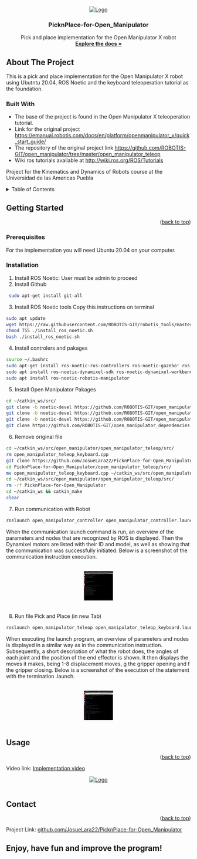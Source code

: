 <div id="top"></div>
<br />
<div align="center">
  <a href="github.com/JosueLara22/PicknPlace-for-Open_Manipulator">
    <img src="https://user-images.githubusercontent.com/105239023/167539919-e10fc684-272a-4aec-9d63-01f13786bb8c.png" alt="Logo" width="200" height="200">
  </a>

<h3 align="center">PicknPlace-for-Open_Manipulator</h3>

  <p align="center">
    Pick and place implementation for the Open Manipulator X robot
    <br />
    <a href="https://github.com/JosueLara22/PicknPlace-for-Open_Manipulator"><strong>Explore the docs »</strong></a>
    <br />
  </p>
</div>



## About The Project
This is a pick and place implementation for the Open Manipulator X robot using Ubutntu 20.04, ROS Noetic and the keyboard teleoperation tutorial as the foundation.
### Built With
* The base of the project is found in the Open Manipulator X teleoperation tutorial. 
* Link for the original project https://emanual.robotis.com/docs/en/platform/openmanipulator_x/quick_start_guide/
* The repository of the original project link 
https://github.com/ROBOTIS-GIT/open_manipulator/tree/master/open_manipulator_teleop
* Wiki ros tutorials available at http://wiki.ros.org/ROS/Tutorials

Project for the Kinematics and Dynamics of Robots course at the Universidad de las Americas Puebla

<!-- TABLE OF CONTENTS -->
<details>
  <summary>Table of Contents</summary>
  <ol>
    <li>
      <a href="#about-the-project">About The Project</a>
      <ul>
        <li><a href="#built-with">Built With</a></li>
      </ul>
    </li>
    <li>
      <a href="#getting-started">Getting Started</a>
      <ul>
        <li><a href="#prerequisites">Prerequisites</a></li>
        <li><a href="#installation">Installation</a></li>
      </ul>
    </li>
    <li><a href="#usage">Usage</a></li>
    <li><a href="#contact">Contact</a></li>
  </ol>
</details>

## Getting Started

<p align="right">(<a href="#top">back to top</a>)</p>

### Prerequisites
For the implementation you will need Ubuntu 20.04 on your computer.
### Installation
1. Install ROS Noetic: User must be admin to proceed
2. Install Github
```sh 
 sudo apt-get install git-all
```
3. Install ROS Noetic tools
Copy this instructions on terminal
```sh 
sudo apt update 
wget https://raw.githubusercontent.com/ROBOTIS-GIT/robotis_tools/master/install_ros_noetic.sh
chmod 755 ./install_ros_noetic.sh
bash ./install_ros_noetic.sh
```  
4. Install controlers and pakages
```sh
source ~/.bashrc	 
sudo apt-get install ros-noetic-ros-controllers ros-noetic-gazebo* ros-noetic-moveit* ros-noetic-industrial-core	 
sudo apt install ros-noetic-dynamixel-sdk ros-noetic-dynamixel-workbench*
sudo apt install ros-noetic-robotis-manipulator
```
5. Install Open Manipulator Pakages
```sh
cd ~/catkin_ws/src/
git clone -b noetic-devel https://github.com/ROBOTIS-GIT/open_manipulator.git
git clone -b noetic-devel https://github.com/ROBOTIS-GIT/open_manipulator_msgs.git
git clone -b noetic-devel https://github.com/ROBOTIS-GIT/open_manipulator_simulations.git
git clone https://github.com/ROBOTIS-GIT/open_manipulator_dependencies.git
```
6. Remove original file	
```sh
cd ~/catkin_ws/src/open_manipulator/open_manipulator_teleop/src/
rm open_manipulator_teleop_keyboard.cpp
git clone https://github.com/JosueLara22/PicknPlace-for-Open_Manipulator.git
cd PicknPlace-for-Open_Manipulator/open_manipulator_teleop/src/
mv open_manipulator_teleop_keyboard.cpp ~/catkin_ws/src/open_manipulator/open_manipulator_teleop/src/
cd ~/catkin_ws/src/open_manipulator/open_manipulator_teleop/src/
rm -rf PicknPlace-for-Open_Manipulator	
cd ~/catkin_ws && catkin_make
clear
```
7. Run communication with Robot
```sh
roslaunch open_manipulator_controller open_manipulator_controller.launch usb_port:=/dev/ttyACM0 baud_rate:=1000000
```
When the communication launch command is run, an overview of the parameters and nodes that are recognized by ROS is displayed. Then the Dynamixel motors are listed with their ID and model, as well as showing that the communication was successfully initiated.
Below is a screenshot of the communication instruction execution.

   <br />
<div align="center">
  <a href="github.com/JosueLara22/PicknPlace-for-Open_Manipulator">
<img src="Images/comunicacionexitosaconrobot.png" alt="Captura1" width="80" height="80">
  </a>
</div>
<br />

8. Run file Pick and Place (in new Tab)
```sh
roslaunch open_manipulator_teleop open_manipulator_teleop_keyboard.launch
```
When executing the launch program, an overview of parameters and nodes is displayed in a similar way as in the communication instruction.
Subsequently, a short description of what the robot does, the angles of each joint and the position of the end effector is shown.
It then displays the moves it makes, being 1-8 displacement moves, g the gripper opening and f the gripper closing.
Below is a screenshot of the execution of the statement with the termination .launch.

  <br />
<div align="center">
  <a href="github.com/JosueLara22/PicknPlace-for-Open_Manipulator">
<img src="Images/programapicknplacecorriendoexitosamente.png" alt="Captura2" width="80" height="80">
  </a>
</div>
<br />

## Usage

<p align="right">(<a href="#top">back to top</a>)</p>

Video link: [Implementation video](https://winliveudlap-my.sharepoint.com/:v:/g/personal/sarah_vasquezmo_udlap_mx/EaZCbYp65i5FrppyspDonGIB5Cu1J3-BTYYwI4DeImPdMg?e=WbegII)
<br />
<div align="center">
  <a href="https://user-images.githubusercontent.com/105239023/167538435-419e82dc-3050-4f19-b23e-4a53e5203ad2.png">
    <img src="https://user-images.githubusercontent.com/105239023/167538435-419e82dc-3050-4f19-b23e-4a53e5203ad2.png" alt="Logo" width="500" height="500">
  </a>
</div>
<br />

## Contact

<p align="right">(<a href="#top">back to top</a>)</p>

Project Link: [github.com/JosueLara22/PicknPlace-for-Open_Manipulator](github.com/JosueLara22/PicknPlace-for-Open_Manipulator)
## Enjoy, have fun and improve the program!
